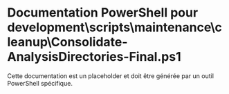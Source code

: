 # Documentation PowerShell pour development\scripts\maintenance\cleanup\Consolidate-AnalysisDirectories-Final.ps1

Cette documentation est un placeholder et doit être générée par un outil PowerShell spécifique.

